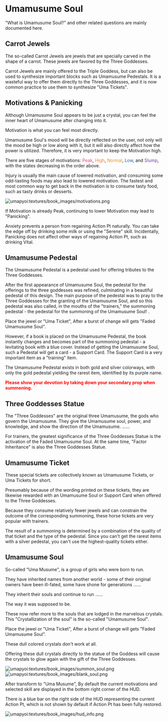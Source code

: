 # Umamusume Soul
"What is Umamusume Soul?" and other related questions are mainly documented here.

## Carrot Jewels
The so-called Carrot Jewels are jewels that are specially carved in the shape of a carrot. These jewels are favored by the Three Goddesses. 

 Carrot Jewels are mainly offered to the Triple Goddess, but can also be used to synthesize important blocks such as Umamusume Pedestals. It is a wasteful way to offer them directly to the Three Goddesses, and it is now common practice to use them to synthesize "Uma Tickets".

## Motivations & Panicking
Although Umamusume Soul appears to be just a crystal, you can feel the inner heart of Umamusume after changing into it. 

Motivation is what you can feel most directly. 

Umamusume Soul's mood will be directly reflected on the user, not only will the mood be high or low along with it, but it will also directly affect how the power is utilized. Therefore, it is very important to keep the Motivation high.

There are five stages of motivations: <span style="color:#EB4573">Peak</span>, <span style="color:#EE7C40">High</span>, <span style="color:#F18E0F">Normal</span>, <span style="color:#1968B3">Low</span>, and <span style="color:#6A4497">Slump</span>, with the states decreasing in the order above. 

 Injury is usually the main cause of lowered motivation, and consuming some odd-tasting foods may also lead to lowered motivation. The fastest and most common way to get back in the motivation is to consume tasty food, such as tasty drinks or desserts.

![umapyoi:textures/book_images/motivations.png](/assets/img/book_images/motivations.png)

If Motivation is already Peak, continuing to lower Motivation may lead to "Panicking". 

 Anxiety prevents a person from regaining Action Pt naturally. You can take the edge off by drinking some milk or using the "Serene" skill. Incidentally, Panicking does not affect other ways of regaining Action Pt, such as drinking Vital.

## Umamusume Pedestal
The Umamusume Pedestal is a pedestal used for offering tributes to the Three Goddesses.

 After the first appearance of Umamusume Soul, the pedestal for the offerings to the three goddesses was refined, culminating in a beautiful pedestal of this design. The main purpose of the pedestal was to pray to the Three Goddesses for the granting of the Umamusume Soul, and so this pedestal was also called, in the mouths of the "trainers," the summoning pedestal - the pedestal for the summoning of the Umamusume Soul! .

Place the jewel or "Uma Ticket", After a burst of change will gets "Faded Umamusume Soul". 

However, if a book is placed on the Umamusume Pedestal, the book instantly changes and becomes part of the summoning pedestal - a levitating book with a blue cover. Instead of getting the Umamusume Soul, such a Pedestal will get a card - a Support Card. The Support Card is a very important item as a "training" item.

The Umamusume Pedestal exists in both gold and silver colorways, with only the gold pedestal yielding the rarest item, identified by its purple name. 



<span style="color:#f00"><b>Please show your devotion by taking down your secondary prop when summoning.</b></span>

## Three Goddesses Statue
The "Three Goddesses" are the original three Umamusume, the gods who govern the Umamusume. They give the Umamusume soul, power, and knowledge, and show the direction of the Umamusume. ......

For trainers, the greatest significance of the Three Goddesses Statue is the activation of the Faded Umamusume Soul. At the same time, "Factor Inheritance" is also the Three Goddesses Statue.

## Umamusume Ticket
These special tickets are collectively known as Umamusume Tickets, or Uma Tickets for short. 

 Presumably because of the wording printed on these tickets, they are likewise rewarded with an Umamusume Soul or Support Card when offered to the Three Goddesses.

Because they consume relatively fewer jewels and can constrain the outcome of the corresponding summoning, these horse tickets are very popular with trainers. 

 The result of a summoning is determined by a combination of the quality of that ticket and the type of the pedestal. Since you can't get the rarest items with a silver pedestal, you can't use the highest-quality tickets either.

## Umamusume Soul
So-called "Uma Musume", is a group of girls who were born to run.

They have inherited names from another world - some of their original owners have been ill-fated, some have shone for generations ......

They inherit their souls and continue to run ......

The way it was supposed to be.

These now refer more to the souls that are lodged in the marvelous crystals. This "Crystallization of the soul" is the so-called "Umamusume Soul".

Place the jewel or "Uma Ticket", After a burst of change will gets "Faded Umamusume Soul". 

These dull colored crystals don't work at all. 

Offering these dull crystals directly to the statue of the Goddess will cause the crystals to glow again with the gift of the Three Goddesses.

![umapyoi:textures/book_images/summon_soul.png](/assets/img/book_images/summon_soul.png)
![umapyoi:textures/book_images/blank_soul.png](/assets/img/book_images/blank_soul.png)

After transform to "Uma Musume", By default the current motivations and selected skill are displayed in the bottom right corner of the HUD. 

 There is a blue bar on the right side of the HUD representing the current Action Pt, which is not shown by default if Action Pt has been fully restored.

![umapyoi:textures/book_images/hud_info.png](/assets/img/book_images/hud_info.png)

